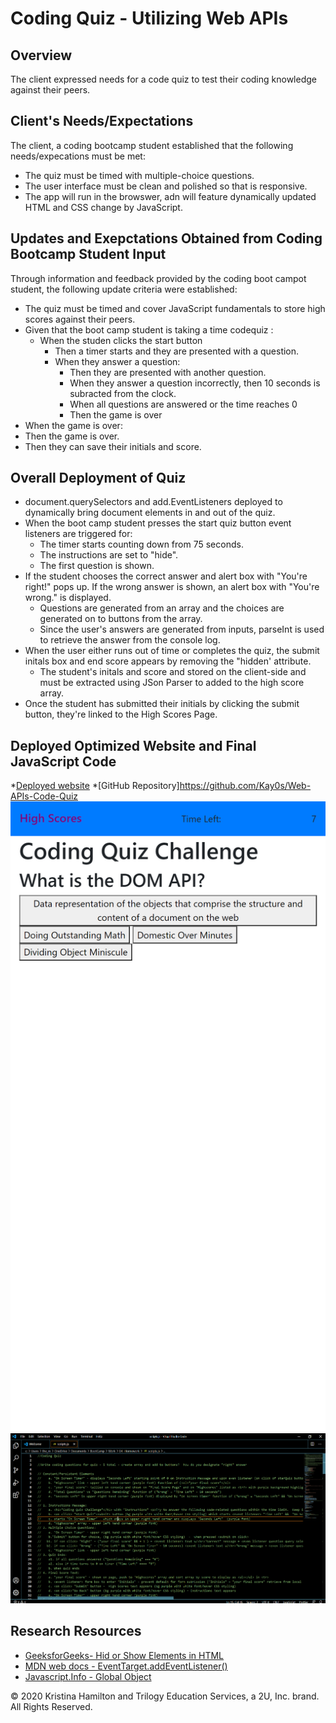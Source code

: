 # Coding Quiz - Utilizing Web APIs

## Overview

The client expressed needs for a code quiz to test their coding knowledge against their peers.

## Client's Needs/Expectations

The client, a coding bootcamp student established that the following needs/expecations must be met:

- The quiz must be timed with multiple-choice questions.
- The user interface must be clean and polished so that is responsive.
- The app will run in the browswer, adn will feature dynamically updated HTML and CSS change by JavaScript.

## Updates and Exepctations Obtained from Coding Bootcamp Student Input

Through information and feedback provided by the coding boot campot student, the following update criteria were established:

- The quiz must be timed and cover JavaScript fundamentals to store high scores against their peers.
- Given that the boot camp student is taking a time codequiz :
  - When the studen clicks the start button
    - Then a timer starts and they are presented with a question.
    - When they answer a question:
      - Then they are presented with another question.
      - When they answer a question incorrectly, then 10 seconds is subracted from the clock.
      - When all questions are answered or the time reaches 0
      - Then the game is over
- When the game is over:
- Then the game is over.
- Then they can save their initials and score.

## Overall Deployment of Quiz

- document.querySelectors and add.EventListeners deployed to dynamically bring document elements in and out of the quiz.
- When the boot camp student presses the start quiz button event listeners are triggered for:
  - The timer starts counting down from 75 seconds.
  - The instructions are set to "hide".
  - The first question is shown.
- If the student chooses the correct answer and alert box with "You're right!" pops up. If the wrong answer is shown, an alert box with "You're wrong." is displayed.
  - Questions are generated from an array and the choices are generated on to buttons from the array.
  - Since the user's answers are generated from inputs, parseInt is used to retrieve the answer from the console log.
- When the user either runs out of time or completes the quiz, the submit initals box and end score appears by removing the "hidden' attribute.
  - The student's initals and score and stored on the client-side and must be extracted using JSon Parser to added to the high score array.
- Once the student has submitted their initials by clicking the submit button, they're linked to the High Scores Page.

## Deployed Optimized Website and Final JavaScript Code

\*[Deployed website](https://kay0s.github.io/Web-APIs-Code-Quiz/) \*[GitHub Repository]https://github.com/Kay0s/Web-APIs-Code-Quiz
![Screenshot of deployed website](deployedIndex.png)
![Screenshot of finalized JavaScript Code](code.png)

## Research Resources

- [GeeksforGeeks- Hid or Show Elements in HTML](https://www.geeksforgeeks.org/hide-or-show-elements-in-html-using-display-property/)
- [MDN web docs - EventTarget.addEventListener()](https://developer.mozilla.org/en-US/docs/Web/API/EventTarget/addEventListener)
- [Javascript.Info - Global Object](https://javascript.info/global-object)

© 2020 Kristina Hamilton and Trilogy Education Services, a 2U, Inc. brand. All Rights Reserved.
